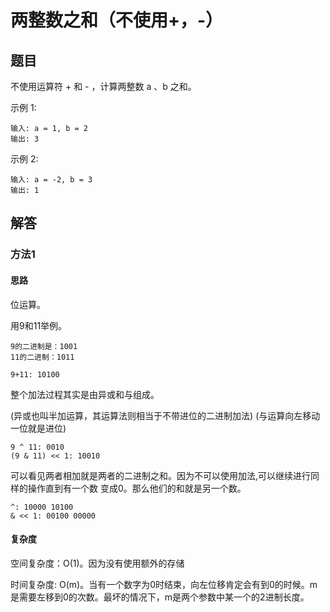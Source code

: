 # 两整数之和（不使用+，-）

## 题目

不使用运算符 + 和 - ​​​​​​​，计算两整数 ​​​​​​​a 、b ​​​​​​​之和。

示例 1:

```
输入: a = 1, b = 2
输出: 3
```

示例 2:

```
输入: a = -2, b = 3
输出: 1
```

## 解答

### 方法1

#### 思路

位运算。

用9和11举例。

```
9的二进制是：1001
11的二进制：1011

9+11: 10100

```

整个加法过程其实是由异或和与组成。

(异或也叫半加运算，其运算法则相当于不带进位的二进制加法)
(与运算向左移动一位就是进位)

```
9 ^ 11: 0010
(9 & 11) << 1: 10010
```

可以看见两者相加就是两者的二进制之和。因为不可以使用加法,可以继续进行同样的操作直到有一个数
变成0。那么他们的和就是另一个数。

```
^: 10000 10100
& << 1: 00100 00000
```

#### 复杂度 

空间复杂度：O(1)。因为没有使用额外的存储

时间复杂度: O(m)。当有一个数字为0时结束，向左位移肯定会有到0的时候。m是需要左移到0的次数。最坏的情况下，m是两个参数中某一个的2进制长度。


